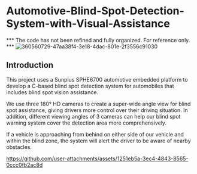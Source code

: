 # Automotive-Blind-Spot-Detection-System-with-Visual-Assistance
*** The code has not been refined and fully organized. For reference only. ***
![360560729-47aa38f4-3e18-4dac-801e-2f3556c91030](https://github.com/user-attachments/assets/cb43d001-668a-4007-94ee-48b5eb8e0bac)

## Introduction
This project uses a Sunplus SPHE6700 automotive embedded platform to develop a C-based blind spot detection system for automobiles that includes blind spot vision assistance.

We use three 180° HD cameras to create a super-wide angle view for blind spot assistance, giving drivers more control over their driving situation. In addition, different viewing angles of 3 cameras can help our blind spot warning system cover the detection area more comprehensively.

If a vehicle is approaching from behind on either side of our vehicle and within the blind zone, the system will alert the driver to be aware of nearby obstacles.


https://github.com/user-attachments/assets/1251eb5a-3ec4-4843-8565-0ccc0fb2ac8d


